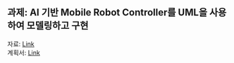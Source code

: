 ## 과제: AI 기반 Mobile Robot Controller를 UML을 사용하여 모델링하고 구현  
  
자료: [Link](https://drive.google.com/drive/folders/1w37X6F2oTjQ1DXIebN4X8zLBJp839Lpl) <br>
계획서: [Link](hhttps://docs.google.com/document/d/1UqMwTojHVScyGVyqJdxZVk9THrqThlbZ/edit?usp=drive_link&ouid=113075564234809645071&rtpof=true&sd=true)
